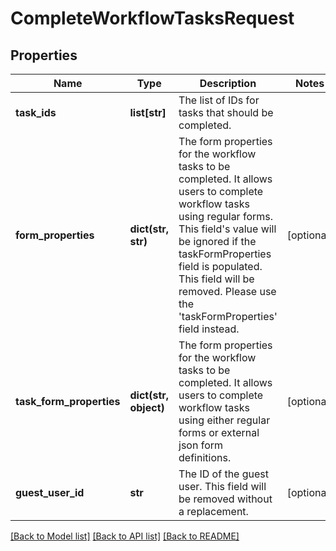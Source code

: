 # CompleteWorkflowTasksRequest

## Properties
Name | Type | Description | Notes
------------ | ------------- | ------------- | -------------
**task_ids** | **list[str]** | The list of IDs for tasks that should be completed. | 
**form_properties** | **dict(str, str)** | The form properties for the workflow tasks to be completed. It allows users to complete workflow tasks using regular forms. This field&#x27;s value will be ignored if the taskFormProperties field is populated. This field will be removed. Please use the &#x27;taskFormProperties&#x27; field instead. | [optional] 
**task_form_properties** | **dict(str, object)** | The form properties for the workflow tasks to be completed. It allows users to complete workflow tasks using either regular forms or external json form definitions. | [optional] 
**guest_user_id** | **str** | The ID of the guest user. This field will be removed without a replacement. | [optional] 

[[Back to Model list]](../README.md#documentation-for-models) [[Back to API list]](../README.md#documentation-for-api-endpoints) [[Back to README]](../README.md)

